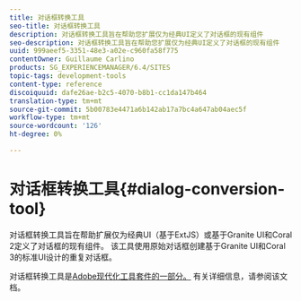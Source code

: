 ```yaml
---
title: 对话框转换工具
seo-title: 对话框转换工具
description: 对话框转换工具旨在帮助您扩展仅为经典UI定义了对话框的现有组件
seo-description: 对话框转换工具旨在帮助您扩展仅为经典UI定义了对话框的现有组件
uuid: 999aeef5-3351-48e3-a02e-c960fa58f775
contentOwner: Guillaume Carlino
products: SG_EXPERIENCEMANAGER/6.4/SITES
topic-tags: development-tools
content-type: reference
discoiquuid: dafe26ae-b2c5-4070-b8b1-cc1da147b464
translation-type: tm+mt
source-git-commit: 5b00783e4471a6b142ab17a7bc4a647ab04aec5f
workflow-type: tm+mt
source-wordcount: '126'
ht-degree: 0%

---
```



# 对话框转换工具{#dialog-conversion-tool}

对话框转换工具旨在帮助扩展仅为经典UI（基于ExtJS）或基于Granite UI和Coral 2定义了对话框的现有组件。 该工具使用原始对话框创建基于Granite UI和Coral 3的标准UI设计的重复对话框。

对话框转换工具是[Adobe现代化工具套件的一部分。](modernization-tools.md) 有关详细信息，请参阅该文档。
